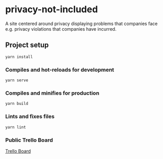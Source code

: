 # privacy-not-included

A site centered around privacy displaying problems that companies face e.g. privacy violations that companies have incurred.

## Project setup
```
yarn install
```

### Compiles and hot-reloads for development
```
yarn serve
```

### Compiles and minifies for production
```
yarn build
```

### Lints and fixes files
```
yarn lint
```

### Public Trello Board

[Trello Board](https://trello.com/b/YSicFAdd/privacy-not-included)
